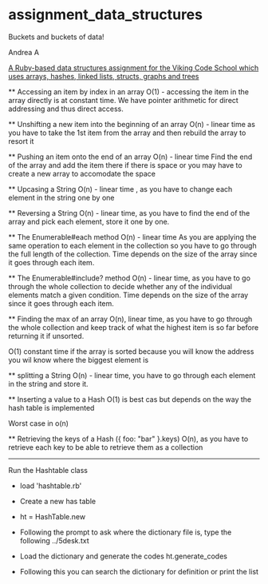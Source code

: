 # assignment_data_structures
Buckets and buckets of data!

Andrea A

[A Ruby-based data structures assignment for the Viking Code School which uses arrays, hashes, linked lists, structs, graphs and trees](http://www.vikingcodeschool.com)

** Accessing an item by index in an array
O(1) - accessing the item in the array directly is at constant time. We have pointer arithmetic for direct addressing and thus direct access.

** Unshifting a new item into the beginning of an array
O(n) - linear time as you have to take the 1st item from the array 
and then rebuild the array to resort it

** Pushing an item onto the end of an array 
O(n) - linear time 
Find the end of the array and add the item there if there is space or you may have to create a new array to accomodate the space

** Upcasing a String
O(n) - linear time , as you have to change each element in the string one by one

** Reversing a String
O(n) - linear time, as you have to find the end of the array and pick each element, store it one by one.

** The Enumerable#each method
O(n) - linear time
As you are applying the same operation to each element in the collection so you have to go through the full length of the collection. Time depends on the size of the array since it goes through each item.

** The Enumerable#include? method
O(n) - linear time, as you have to go through the whole collection to decide whether any of the individual elements match a given condition. Time depends on the size of the array since it goes through each item.

** Finding the max of an array
O(n), linear time, as you have to go through the whole collection and keep track of what the highest item is so far before returning it if unsorted.

O(1) constant time if the array is sorted because you will know the address you wil know where the biggest element is


** splitting a String
O(n) - linear time, you have to go through each element in the string and store it.

** Inserting a value to a Hash
O(1) is best cas but depends on the way the hash table is implemented

Worst case in o(n)

** Retrieving the keys of a Hash ({ foo: "bar" }.keys)
O(n), as you have to retrieve each key to be able to retrieve them as a collection

*********************************************

Run the Hashtable class

- load 'hashtable.rb'

- Create a new has table 
-  ht = HashTable.new

- Following the prompt to ask where the dictionary file is, type the following
../5desk.txt

- Load the dictionary and generate the codes
ht.generate_codes

 - Following this you can search the dictionary for definition or print the list

